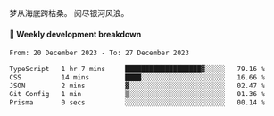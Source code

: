 梦从海底跨枯桑。
阅尽银河风浪。


#### 📝 Weekly development breakdown

<!--START_SECTION:waka-->

```txt
From: 20 December 2023 - To: 27 December 2023

TypeScript   1 hr 7 mins     ███████████████████▓░░░░░   79.16 %
CSS          14 mins         ████░░░░░░░░░░░░░░░░░░░░░   16.66 %
JSON         2 mins          ▓░░░░░░░░░░░░░░░░░░░░░░░░   02.47 %
Git Config   1 min           ▒░░░░░░░░░░░░░░░░░░░░░░░░   01.36 %
Prisma       0 secs          ░░░░░░░░░░░░░░░░░░░░░░░░░   00.14 %
```

<!--END_SECTION:waka-->




